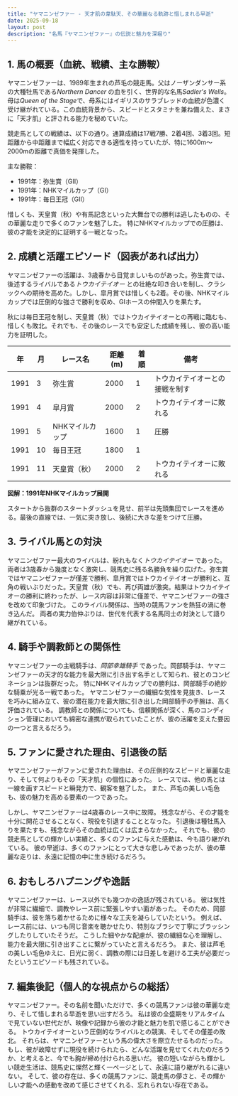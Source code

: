 ```yaml
---
title: "ヤマニンゼファー - 天才肌の韋駄天、その華麗なる軌跡と惜しまれる早逝"
date: 2025-09-18
layout: post
description: "名馬『ヤマニンゼファー』の伝説と魅力を深堀り"
---
```


## 1. 馬の概要（血統、戦績、主な勝鞍）

ヤマニンゼファーは、1989年生まれの芦毛の競走馬。父はノーザンダンサー系の大種牡馬である*Northern Dancer* の血を引く、世界的な名馬*Sadler's Wells*。母は*Queen of the Stage*で、母系にはイギリスのサラブレッドの血統が色濃く受け継がれている。この血統背景から、スピードとスタミナを兼ね備えた、まさに「天才肌」と評される能力を秘めていた。

競走馬としての戦績は、以下の通り。通算成績は17戦7勝、2着4回、3着3回。短距離から中距離まで幅広く対応できる適性を持っていたが、特に1600m～2000mの距離で真価を発揮した。

主な勝鞍：

* 1991年：弥生賞（GII）
* 1991年：NHKマイルカップ（GI）
* 1991年：毎日王冠（GII）

惜しくも、天皇賞（秋）や有馬記念といった大舞台での勝利は逃したものの、その華麗な走りで多くのファンを魅了した。  特にNHKマイルカップでの圧勝は、彼の才能を決定的に証明する一戦となった。


## 2. 成績と活躍エピソード（図表があれば出力）

ヤマニンゼファーの活躍は、3歳春から目覚ましいものがあった。弥生賞では、後述するライバルである*トウカイテイオー* との壮絶な叩き合いを制し、クラシックへの期待を高めた。しかし、皐月賞では惜しくも2着。その後、NHKマイルカップでは圧倒的な強さで勝利を収め、GIホースの仲間入りを果たす。

秋には毎日王冠を制し、天皇賞（秋）ではトウカイテイオーとの再戦に臨むも、惜しくも敗北。それでも、その後のレースでも安定した成績を残し、彼の高い能力を証明した。

| 年 | 月 | レース名       | 距離(m) | 着順 | 備考                               |
|---|----|--------------|---------|-----|------------------------------------|
| 1991 | 3  | 弥生賞         | 2000     | 1   | トウカイテイオーとの接戦を制す     |
| 1991 | 4  | 皐月賞         | 2000     | 2   | トウカイテイオーに敗れる           |
| 1991 | 5  | NHKマイルカップ | 1600     | 1   | 圧勝                               |
| 1991 | 10 | 毎日王冠       | 1800     | 1   |                                    |
| 1991 | 11 | 天皇賞（秋）   | 2000     | 2   | トウカイテイオーに敗れる           |


**図解：1991年NHKマイルカップ展開**

スタートから抜群のスタートダッシュを見せ、前半は先頭集団でレースを進める。最後の直線では、一気に突き放し、後続に大きな差をつけて圧勝。


## 3. ライバル馬との対決

ヤマニンゼファー最大のライバルは、紛れもなく*トウカイテイオー* であった。両者は3歳春から幾度となく激突し、競馬史に残る名勝負を繰り広げた。弥生賞ではヤマニンゼファーが僅差で勝利、皐月賞ではトウカイテイオーが勝利と、互角の戦いぶりだった。天皇賞（秋）でも、再び両雄が激突。結果はトウカイテイオーの勝利に終わったが、レース内容は非常に僅差で、ヤマニンゼファーの強さを改めて印象づけた。  このライバル関係は、当時の競馬ファンを熱狂の渦に巻き込んだ。  両者の実力伯仲ぶりは、世代を代表する名馬同士の対決として語り継がれている。


## 4. 騎手や調教師との関係性

ヤマニンゼファーの主戦騎手は、*岡部幸雄騎手* であった。岡部騎手は、ヤマニンゼファーの天才的な能力を最大限に引き出す名手として知られ、彼とのコンビネーションは抜群だった。  特にNHKマイルカップでの勝利は、岡部騎手の絶妙な騎乗が光る一戦であった。  ヤマニンゼファーの繊細な気性を見抜き、レースを巧みに組み立て、彼の潜在能力を最大限に引き出した岡部騎手の手腕は、高く評価されている。  調教師との関係についても、信頼関係が深く、馬のコンディション管理においても綿密な連携が取られていたことが、彼の活躍を支えた要因の一つと言えるだろう。


## 5. ファンに愛された理由、引退後の話

ヤマニンゼファーがファンに愛された理由は、その圧倒的なスピードと華麗な走り、そして何よりもその「天才肌」の個性にあった。  レースでは、他の馬とは一線を画すスピードと瞬発力で、観客を魅了した。  また、芦毛の美しい毛色も、彼の魅力を高める要素の一つであった。

しかし、ヤマニンゼファーは4歳春のレース中に故障。  残念ながら、その才能を十分に開花させることなく、現役を引退することとなった。  引退後は種牡馬入りを果たすも、残念ながらその血統は広くは広まらなかった。  それでも、彼の競走馬としての輝かしい実績と、多くのファンに与えた感動は、今も語り継がれている。  彼の早逝は、多くのファンにとって大きな悲しみであったが、彼の華麗な走りは、永遠に記憶の中に生き続けるだろう。


## 6. おもしろハプニングや逸話

ヤマニンゼファーは、レース以外でも幾つかの逸話が残されている。  彼は気性が非常に繊細で、調教やレース前に緊張しやすい面があった。  そのため、岡部騎手は、彼を落ち着かせるために様々な工夫を凝らしていたという。  例えば、レース前には、いつも同じ音楽を聴かせたり、特別なブラシで丁寧にブラッシングしたりしていたそうだ。  こうした細やかな配慮が、彼の繊細な心を理解し、能力を最大限に引き出すことに繋がっていたと言えるだろう。  また、彼は芦毛の美しい毛色ゆえに、日光に弱く、調教の際には日差しを避ける工夫が必要だったというエピソードも残されている。


## 7. 編集後記（個人的な視点からの総括）

ヤマニンゼファー。その名前を聞いただけで、多くの競馬ファンは彼の華麗な走り、そして惜しまれる早逝を思い出すだろう。  私は彼の全盛期をリアルタイムで見ていない世代だが、映像や記録から彼の才能と魅力を肌で感じることができる。  トウカイテイオーという圧倒的なライバルとの競演、そしてその僅差の敗北。  それらは、ヤマニンゼファーという馬の偉大さを際立たせるものだった。  もし、彼が故障せずに現役を続けられたら、どんな活躍を見せてくれたのだろうか、と考えると、今でも胸が締め付けられる思いだ。  彼の短いながらも輝かしい競走生活は、競馬史に燦然と輝く一ページとして、永遠に語り継がれるに違いない。  そして、彼の存在は、多くの競馬ファンに、競走馬の儚さと、その輝かしい才能への感動を改めて感じさせてくれる、忘れられない存在である。
